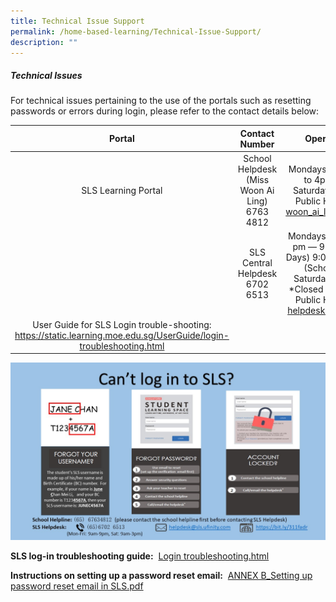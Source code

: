 ```yaml
---
title: Technical Issue Support
permalink: /home-based-learning/Technical-Issue-Support/
description: ""
---
```

##### **Technical Issues**


For technical issues pertaining to the use of the portals such as resetting passwords or errors during login, please refer to the contact details below:  
  

|                                                        Portal                                                       |                 Contact Number                 |                                                                                     Operating Hours                                                                                    |
|:-------------------------------------------------------------------------------------------------------------------:|:----------------------------------------------:|:--------------------------------------------------------------------------------------------------------------------------------------------------------------------------------------:|
|                                                 SLS Learning Portal                                                 | School Helpdesk (Miss Woon Ai Ling)  6763 4812 |                                     Mondays to Fridays: 8am to 4pm  Closed on Saturdays, Sunday and Public Holidays  Email: woon_ai_ling@moe.edu.sg                                    |
|                                                                                                                     |         SLS Central Helpdesk  6702 6513        | Mondays to Fridays: 4:00 pm ― 9:00 pm (School Days) 9:00 am ― 9:00 pm (School Holidays)  Saturdays: 9am - 3pm  *Closed on Sundays and Public Holidays  Email: helpdesk@sls.ufinity.com |
| User Guide for SLS Login trouble-shooting: https://static.learning.moe.edu.sg/UserGuide/login-troubleshooting.html  |                                                |                                                                                                                                                                                        |

  
  
![](/images/Our%20Curriculum/Departments/ICT/Student%20Learning%20Space/S2.jpg)  
  
**SLS log-in troubleshooting guide:**  [Login troubleshooting.html](https://static.learning.moe.edu.sg/UserGuide/login-troubleshooting.html)  
  
**Instructions on setting up a password reset email:**  [ANNEX B\_Setting up password reset email in SLS.pdf](/files/Our%20Curriculum/Departments/ICT/Home%20Based%20Learning/ANNEX%20B_Setting%20up%20password%20reset%20email%20in%20SLS.pdf)